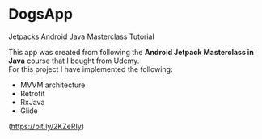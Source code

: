 # DogsApp
Jetpacks Android Java Masterclass Tutorial

This app was created from following the <b>Android Jetpack Masterclass in Java</b> course that I bought from Udemy.
<br>For this project I have implemented the following: <br>
- MVVM architecture
- Retrofit
- RxJava
- Glide

(https://bit.ly/2KZeRIy)
